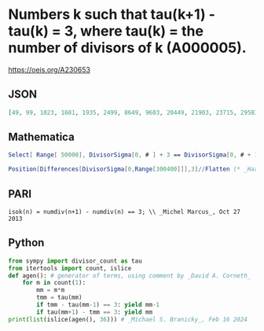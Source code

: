 # Numbers k such that tau\(k\+1\) \- tau\(k\) \= 3, where tau\(k\) \= the number of divisors of k \(A000005\)\.
https://oeis.org/A230653
## JSON
```JSON
[49, 99, 1023, 1681, 1935, 2499, 8649, 9603, 20449, 21903, 23715, 29583, 30975, 38024, 43263, 58563, 60515, 71824, 74528, 110223, 130321, 136899, 145924, 150543, 154449, 165649, 181475, 216224, 224675, 233288, 243049, 256035, 258063, 265225, 294849, 300303]
```
## Mathematica
```Mathematica
Select[ Range[ 50000], DivisorSigma[0, # ] + 3 == DivisorSigma[0, # + 1] &]
```
```Mathematica
Position[Differences[DivisorSigma[0,Range[300400]]],3]//Flatten (* _Harvey P. Dale_, Jun 30 2022 *)
```
## PARI
```PARI
isok(n) = numdiv(n+1) - numdiv(n) == 3; \\ _Michel Marcus_, Oct 27 2013
```
## Python
```Python
from sympy import divisor_count as tau
from itertools import count, islice
def agen(): # generator of terms, using comment by _David A. Corneth_
    for m in count(1):
        mm = m*m
        tmm = tau(mm)
        if tmm - tau(mm-1) == 3: yield mm-1
        if tau(mm+1) - tmm == 3: yield mm
print(list(islice(agen(), 36))) # _Michael S. Branicky_, Feb 16 2024
```
